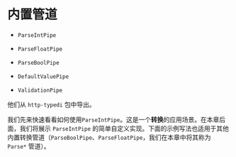 # 内置管道

- `ParseIntPipe`
+ `ParseFloatPipe`
* `ParseBoolPipe`
+ `DefaultValuePipe`
- `ValidationPipe`

他们从 `http-typedi` 包中导出。

我们先来快速看看如何使用`ParseIntPipe`。这是一个**转换**的应用场景。在本章后面，我们将展示 `ParseIntPipe` 的简单自定义实现。下面的示例写法也适用于其他内置转换管道（`ParseBoolPipe`、`ParseFloatPipe`，我们在本章中将其称为 `Parse*` 管道）。

